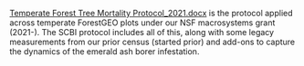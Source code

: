 [Temperate Forest Tree Mortality Protocol_2021.docx](https://github.com/SCBI-ForestGEO/SCBImortality/blob/main/Protocols/Reference/Temperate%20Forest%20Tree%20Mortality%20Protocol_2021.docx) is the protocol applied across temperate ForestGEO plots under our NSF macrosystems grant (2021-). 
The SCBI protocol includes all of this, along with some legacy measurements from our prior census (started prior) and add-ons to capture the dynamics of the emerald ash borer infestation.
